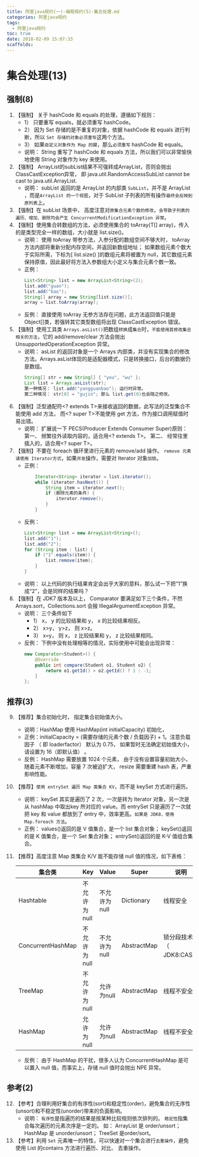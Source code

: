 ```yaml
---
title: 阿里java规约(一)-编程规约(5)-集合处理.md
categories: 阿里java规约
tags:
  - 阿里java规约
toc: true
date: 2018-02-09 15:07:33
scaffolds:
---
```


# 集合处理(13)
## 强制(8)
1. 【强制】 关于 hashCode 和 equals 的处理，遵循如下规则：
    * 1） 只要重写 equals，就必须重写 hashCode。
    * 2） 因为 Set 存储的是不重复的对象，依据 hashCode 和 equals 进行判断，所以 `Set 存储的对象必须重写`这两个方法。
    * 3） 如果`自定义对象作为 Map 的键`，那么`必须重写` hashCode 和 equals。
    * 说明： String 重写了 hashCode 和 equals 方法，所以我们可以非常愉快地使用 String 对象作为 key 来使用。
2. 【强制】 ArrayList的subList结果不可强转成ArrayList，否则会抛出 ClassCastException异常， 即 java.util.RandomAccessSubList cannot be cast to java.util.ArrayList.
    * 说明： subList 返回的是 ArrayList 的内部类 `SubList`，并不是 ArrayList ，而是`ArrayList 的一个视图`，对于 SubList 子列表的所有操作`最终会反映到原列表`上。
3. 【强制】在 subList 场景中， 高度注意对`原集合元素个数的修改`，`会导致子列表的遍历、增加、删除均会产生 ConcurrentModificationException 异常`。
4. 【强制】使用集合转数组的方法，必须使用集合的 toArray(T[] array)，传入的是类型完全一样的数组，大小就是 list.size()。
    * 说明： 使用 toArray 带参方法，入参分配的数组空间不够大时， toArray 方法内部将重新分配内存空间，并返回新数组地址； 如果数组元素个数大于实际所需，下标为[ list.size() ]的数组元素将被置为 null，其它数组元素保持原值，因此最好将方法入参数组大小定义与集合元素个数一致。
    * 正例：
        ```java
        List<String> list = new ArrayList<String>(2);
        list.add("guan");
        list.add("bao");
        String[] array = new String[list.size()];
        array = list.toArray(array);
        ```
    * 反例： 直接使用 toArray 无参方法存在问题，此方法返回值只能是 Object[]类，若强转其它类型数组将出现 ClassCastException 错误。
5. 【强制】使用工具类 `Arrays.asList()`把数组`转换`成`集合`时，`不能使用其修改集合相关的方法`，它的 add/remove/clear 方法会抛出 UnsupportedOperationException 异常。
    * 说明： asList 的返回对象是一个 Arrays 内部类，并没有实现集合的修改方法。Arrays.asList体现的是适配器模式，只是转换接口，后台的数据仍是数组。
        ```java
        String[] str = new String[] { "you", "wu" };
        List list = Arrays.asList(str);
        第一种情况： list.add("yangguanbao"); 运行时异常。
        第二种情况： str[0] = "gujin"; 那么 list.get(0)也会随之修改。
        ```
6. 【强制】泛型通配符<? extends T>来接收返回的数据，此写法的泛型集合不能使用 add 方法， 而<? super T>不能使用 get 方法，作为接口调用赋值时易出错。
    * 说明： 扩展说一下 PECS(Producer Extends Consumer Super)原则： 第一、 频繁往外读取内容的，适合用<? extends T>。 第二、 经常往里插入的，适合用<? super T>。
7. 【强制】不要在 foreach 循环里进行元素的 remove/add 操作。 `remove 元素请使用 Iterator方式`，如果`并发`操作，需要对 Iterator 对象`加锁`。
    * 正例：
        ```java
            Iterator<String> iterator = list.iterator();
            while (iterator.hasNext()) {
                String item = iterator.next();
                if (删除元素的条件) {
                    iterator.remove();
                }
            }
        ```
    * 反例：
        ```java
        List<String> list = new ArrayList<String>();
        list.add("1");
        list.add("2");
        for (String item : list) {
            if ("1".equals(item)) {
                list.remove(item);
            }
        }
        ```
    * 说明： 以上代码的执行结果肯定会出乎大家的意料，那么试一下把“1”换成“2”，会是同样的结果吗？
8. 【强制】在 JDK7 版本及以上， Comparator 要满足如下三个条件，不然 Arrays.sort，Collections.sort 会报 IllegalArgumentException 异常。
    * 说明： 三个条件如下
        * 1） x， y 的比较结果和 y， x 的比较结果相反。
        * 2） x>y， y>z， 则 x>z。
        * 3） x=y， 则 x， z 比较结果和 y， z 比较结果相同。
    * 反例： 下例中没有处理相等的情况，实际使用中可能会出现异常：
        ```java
        new Comparator<Student>() {
            @Override
            public int compare(Student o1, Student o2) {
                return o1.getId() > o2.getId() ? 1 : -1;
            }
        };
        ```

## 推荐(3)
9. 【推荐】集合初始化时， 指定集合初始值大小。
    * 说明：HashMap 使用 HashMap(int initialCapacity) 初始化，
    * 正例：initialCapacity = (需要存储的元素个数 / 负载因子) + 1。注意负载因子 （ 即 loaderfactor） 默认为 0.75， 如果暂时无法确定初始值大小，请设置为 16（即默认值） 。
    * 反例： HashMap 需要放置 1024 个元素， 由于没有设置容量初始大小，随着元素不断增加，容量 7 次被迫扩大， resize 需要重建 hash 表，严重影响性能。
10. 【推荐】`使用 entrySet 遍历 Map 类集合 KV`，而不是 keySet 方式进行遍历。
    * 说明： keySet 其实是遍历了 2 次，一次是转为 Iterator 对象，另一次是从 hashMap 中取出key 所对应的 value。而 entrySet 只是遍历了一次就把 key 和 value 都放到了 entry 中，效率更高。`如果是 JDK8，使用 Map.foreach 方法`。
    * 正例： values()返回的是 V 值集合，是一个 list 集合对象； keySet()返回的是 K 值集合，是一个 Set 集合对象； entrySet()返回的是 K-V 值组合集合。
11. 【推荐】高度注意 Map 类集合 K/V 能不能存储 null 值的情况，如下表格：

    集合类 | Key | Value | Super | 说明
    ----|-----|-------|-------|---
    Hashtable | 不允许为null | 不允许为null | Dictionary | 线程安全
    ConcurrentHashMap | 不允许为null | 不允许为null | AbstractMap | 锁分段技术（ JDK8:CAS）
    TreeMap | 不允许为null | 允许为null | AbstractMap | 线程不安全
    HashMap | 允许为null | 允许为null | AbstractMap | 线程不安全
    
    * 反例： 由于 HashMap 的干扰，很多人认为 ConcurrentHashMap 是可以置入 null 值，而事实上，存储 null 值时会抛出 NPE 异常。

## 参考(2)
12. 【参考】合理利用好集合的有序性(sort)和稳定性(order)，避免集合的无序性(unsort)和不稳定性(unorder)带来的负面影响。
    * 说明： `有序性`是指遍历的结果是按某种比较规则依次排列的。 `稳定性`指集合每次遍历的元素次序是一定的。 如： ArrayList 是 order/unsort； HashMap 是 unorder/unsort； TreeSet 是order/sort。
13. 【参考】利用 `Set` 元素唯一的特性，可以快速对一个集合进行`去重操作`，避免使用 List 的contains 方法进行遍历、对比、 去重操作。